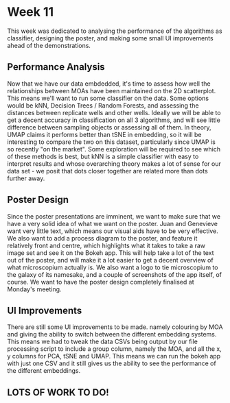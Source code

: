 # Week 11

This week was dedicated to analysing the performance of the algorithms as classifier, designing the poster, and making some small UI improvements ahead of the demonstrations.

## Performance Analysis
Now that we have our data embdedded, it's time to assess how well the relationships between MOAs have been maintained on the 2D scatterplot. This means we'll want to run some classifier on the data. Some options would be kNN, Decision Trees / Random Forests, and assessing the distances between replicate wells and other wells.
Ideally we will be able to get a decent accuracy in classification on all 3 algorithms, and will see little difference between sampling objects or assessing all of them. In theory, UMAP claims it performs better than tSNE in embedding, so it will be interesting to compare the two on this dataset, particularly since UMAP is so recently "on the market".
Some exploration will be required to see which of these methods is best, but kNN is a simple classifier with easy to interpret results and whose overarching theory makes a lot of sense for our data set - we posit that dots closer together are related more than dots further away.

## Poster Design
Since the poster presentations are imminent, we want to make sure that we have a very solid idea of what we want on the poster. Juan and Genevieve want very little text, which means our visual aids have to be very effective.
We also want to add a process diagram to the poster, and feature it relatively front and centre, which highlights what it takes to take a raw image set and see it on the Bokeh app. This will help take a lot of the text out of the poster, and will make it a lot easier to get a decent overview of what microscopium actually is. 
We also want a logo to tie microscopium to the galaxy of its namesake, and a couple of screenshots of the app itself, of course. We want to have the poster design completely finalised at Monday's meeting.

## UI Improvements
There are still some UI improvements to be made. namely colouring by MOA and giving the ability to switch between the different embedding systems. This means we had to tweak the data CSVs being output by our file processing script to include a group column, namely the MOA, and all the x, y columns for PCA, tSNE and UMAP. This means we can run the bokeh app with just one CSV and it still gives us the ability to see the performance of the different embeddings.

## LOTS OF WORK TO DO!
